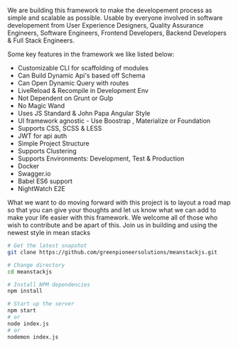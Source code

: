 

We are building this framework to make the developement process as simple and scalable as possible. Usable by everyone involved in software developement from User Experience Designers, Quality Assurance Engineers, Software Engineers, Frontend Developers, Backend Developers & Full Stack Engineers.

Some key features in the framework we like listed below:

- Customizable CLI for scaffolding of modules
- Can Build Dynamic Api's based off Schema
- Can Open Dynamic Query with routes
- LiveReload & Recompile in Development Env
- Not Dependent on Grunt or Gulp 
- No Magic Wand
- Uses JS Standard & John Papa Angular Style
- UI framework agnostic - Use Boostrap , Materialize or Foundation
- Supports CSS, SCSS & LESS
- JWT for api auth
- Simple Project Structure
- Supports Clustering
- Supports Environments: Development, Test & Production
- Docker 
- Swagger.io 
- Babel ES6 support
- NightWatch E2E

 What we want to do moving forward with this project is to layout a road map so that you can give your thoughts and let us know what we can add to make your life easier with this framework. We welcome all of those who wish to contribute and be apart of this. Join us in building and using the newest style in mean stacks

```bash
# Get the latest snapshot
git clone https://github.com/greenpioneersolutions/meanstackjs.git

# Change directory
cd meanstackjs

# Install NPM dependencies
npm install

# Start up the server
npm start
# or
node index.js
# or
nodemon index.js
```
